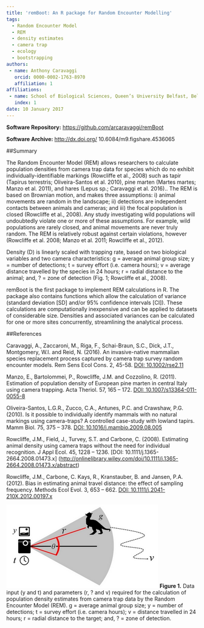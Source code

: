 ```yaml
---
title: 'remBoot: An R package for Random Encounter Modelling'
tags:
  - Random Encounter Model
  - REM
  - density estimates
  - camera trap
  - ecology
  - bootstrapping
authors:
 - name: Anthony Caravaggi
   orcid: 0000-0002-1763-8970
   affiliation: 1
affiliations:
 - name: School of Biological Sciences, Queen’s University Belfast, Belfast BT9 7BL, UK
   index: 1
date: 10 January 2017
---
```


__Software Repository:__	https://github.com/arcaravaggi/remBoot

__Software Archive:__	http://dx.doi.org/ 10.6084/m9.figshare.4536065

##Summary

The Random Encounter Model (REM) allows researchers to calculate population densities from camera trap data for species which do no exhibit individually-identifiable markings (Rowcliffe et al., 2008) such as tapir (Tapirus terrestris; Oliveira-Santos et al. 2010), pine marten (Martes martes; Manzo et al. 2011), and hares (Lepus sp.; Caravaggi et al. 2016).. The REM is based on Brownian motion, and makes three assumptions: i) animal movements are random in the landscape; ii) detections are independent contacts between animals and cameras; and iii) the focal population is closed (Rowcliffe et al., 2008). Any study investigating wild populations will undoubtedly violate one or more of these assumptions. For example, wild populations are rarely closed, and animal movements are never truly random. The REM is relatively robust against certain violations, however (Rowcliffe et al. 2008; Manzo et al. 2011; Rowcliffe et al., 2012).

Density (D) is linearly scaled with trapping rate, based on two biological variables and two camera characteristics: g = average animal group size; y = number of detections; t = survey effort (i.e. camera hours); v = average distance travelled by the species in 24 hours; r = radial distance to the animal; and, ? = zone of detection (Fig. 1; Rowcliffe et al., 2008). 

remBoot is the first package to implement REM calculations in R. The package also contains functions which allow the calculation of variance (standard deviation [SD] and/or 95% confidence intervals [CI]). These calculations are computationally inexpensive and can be applied to datasets of considerable size. Densities and associated variances can be calculated for one or more sites concurrently, streamlining the analytical process.

##References

Caravaggi, A., Zaccaroni, M., Riga, F., Schai-Braun, S.C., Dick, J.T., Montgomery, W.I. and Reid, N. (2016). An invasive-native mammalian species replacement process captured by camera trap survey random encounter models. Rem Sens Ecol Cons. 2, 45-58. [DOI: 10.1002/rse2.11](http://onlinelibrary.wiley.com/doi/10.1002/rse2.11/abstract)

Manzo, E., Bartolommei, P., Rowcliffe, J.M. and Cozzolino, R. (2011). Estimation of population density of European pine marten in central Italy using camera trapping. Acta Theriol. 57, 165 – 172. [DOI: 10.1007/s13364-011-0055-8](http://link.springer.com/article/10.1007/s13364-011-0055-8)

Oliveira-Santos, L.G.R., Zucco, C.A., Antunes, P.C. and Crawshaw, P.G. (2010). Is it possible to individually identify mammals with no natural markings using camera-traps? A controlled case-study with lowland tapirs. Mamm Biol. 75, 375 – 378. [DOI: 10.1016/j.mambio.2009.08.005](10.1016/j.mambio.2009.08.005)

Rowcliffe, J.M., Field, J., Turvey, S.T. and Carbone, C. (2008). Estimating animal density using camera traps without the need for individual recognition. J Appl Ecol. 45, 1228 – 1236. [DOI: 10.1111/j.1365-2664.2008.01473.x] (http://onlinelibrary.wiley.com/doi/10.1111/j.1365-2664.2008.01473.x/abstract)

Rowcliffe, J.M., Carbone, C. Kays, R., Kranstauber, B. and Jansen, P.A. (2012). Bias in estimating animal travel distance: the effect of sampling frequency. Methods Ecol Evol. 3, 653 – 662. [DOI: 10.1111/j.2041-210X.2012.00197.x](http://onlinelibrary.wiley.com/doi/10.1111/j.2041-210X.2012.00197.x/abstract)



![REM diagram](REM_diagram.jpg)
__Figure 1.__ Data input (y and t) and parameters (r, ? and v) required for the calculation of population density estimates from camera trap data by the Random Encounter Model (REM). g = average animal group size; y = number of detections; t = survey effort (i.e. camera hours); v = distance travelled in 24 hours; r = radial distance to the target; and, ? = zone of detection.
